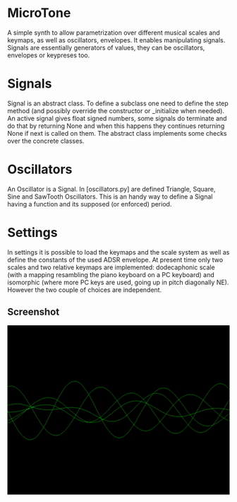 # MicroTone
A simple synth to allow parametrization over different musical scales and keymaps, as well as oscillators, envelopes. It enables manipulating signals. Signals are essentially generators
of values, they can be oscillators, envelopes or keypreses too.

# Signals
Signal is an abstract class. To define a subclass one need to define the step method (and possibly override the constructor or _initialize when needed). An active signal gives float signed numbers, some signals do terminate and do that by returning None and when this happens they continues returning None if next is called on them. The abstract class implements some checks over the concrete classes.

# Oscillators
An Oscillator is a Signal. In [oscillators.py] are defined Triangle, Square, Sine and SawTooth Oscillators. This is an handy way to define a Signal having a function and its supposed (or enforced) period.

# Settings
In settings it is possible to load the keymaps and the scale system as well as define the constants of the used ADSR envelope. At present time only two scales and two relative keymaps are implemented: dodecaphonic scale (with a mapping resambling the piano keyboard on a PC keyboard) and isomorphic (where more PC keys are used, going up in pitch diagonally NE). However the two couple of choices are independent.

## Screenshot
![MicroToneOscilloscope](screenshot.png "MicroTone")